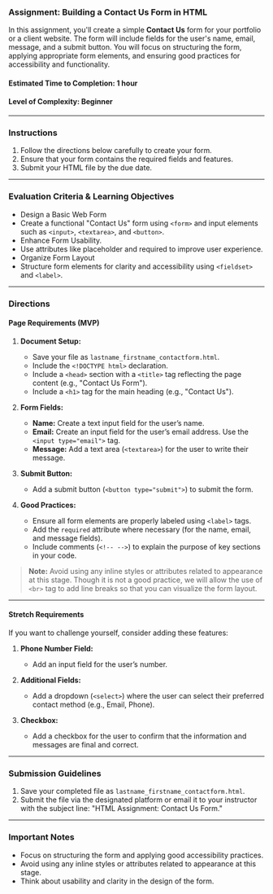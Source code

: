 ### **Assignment: Building a Contact Us Form in HTML**

In this assignment, you'll create a simple **Contact Us** form for your portfolio or a client website. The form will include fields for the user's name, email, message, and a submit button. You will focus on structuring the form, applying appropriate form elements, and ensuring good practices for accessibility and functionality.

#### **Estimated Time to Completion:** 1 hour  
#### **Level of Complexity:** Beginner

---

### **Instructions**

1. Follow the directions below carefully to create your form.
2. Ensure that your form contains the required fields and features.
3. Submit your HTML file by the due date.

---

### **Evaluation Criteria & Learning Objectives**

- Design a Basic Web Form
- Create a functional "Contact Us" form using `<form>` and input elements such as `<input>`, `<textarea>`, and `<button>`.
- Enhance Form Usability.
- Use attributes like placeholder and required to improve user experience.
- Organize Form Layout
- Structure form elements for clarity and accessibility using `<fieldset>` and `<label>`.

---

### **Directions**

#### **Page Requirements (MVP)**

1. **Document Setup:**
   - Save your file as `lastname_firstname_contactform.html`.
   - Include the `<!DOCTYPE html>` declaration.
   - Include a `<head>` section with a `<title>` tag reflecting the page content (e.g., "Contact Us Form").
   - Include a `<h1>` tag for the main heading (e.g., "Contact Us").

2. **Form Fields:**
   - **Name:** Create a text input field for the user’s name.
   - **Email:** Create an input field for the user’s email address. Use the `<input type="email">` tag.
   - **Message:** Add a text area (`<textarea>`) for the user to write their message.

3. **Submit Button:**
   - Add a submit button (`<button type="submit">`) to submit the form.

4. **Good Practices:**
   - Ensure all form elements are properly labeled using `<label>` tags.
   - Add the `required` attribute where necessary (for the name, email, and message fields).
   - Include comments (`<!-- -->`) to explain the purpose of key sections in your code.

> **Note:** Avoid using any inline styles or attributes related to appearance at this stage. Though it is not a good practice, we will allow the use of `<br>` tag to add line breaks so that you can visualize the form layout.

---

#### **Stretch Requirements**
If you want to challenge yourself, consider adding these features:

1. **Phone Number Field:**
   - Add an input field for the user’s number.

2. **Additional Fields:**
   - Add a dropdown (`<select>`) where the user can select their preferred contact method (e.g., Email, Phone).

3. **Checkbox:**
   - Add a checkbox for the user to confirm that the information and messages are final and correct.

---

### **Submission Guidelines**

1. Save your completed file as `lastname_firstname_contactform.html`.
2. Submit the file via the designated platform or email it to your instructor with the subject line: "HTML Assignment: Contact Us Form."

---

### **Important Notes**

- Focus on structuring the form and applying good accessibility practices.
- Avoid using any inline styles or attributes related to appearance at this stage.
- Think about usability and clarity in the design of the form.